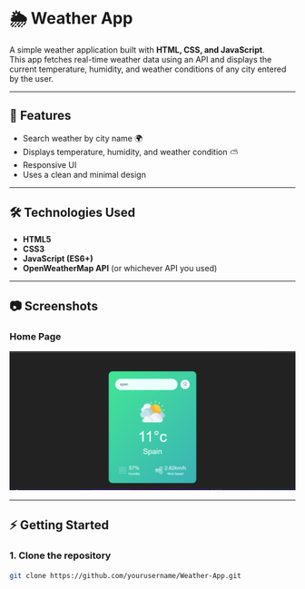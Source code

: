 # 🌦️ Weather App

A simple weather application built with **HTML, CSS, and JavaScript**.  
This app fetches real-time weather data using an API and displays the current temperature, humidity, and weather conditions of any city entered by the user.

---

## 🚀 Features
- Search weather by city name 🌍  
- Displays temperature, humidity, and weather condition ⛅  
- Responsive UI  
- Uses a clean and minimal design  

---

## 🛠️ Technologies Used
- **HTML5**  
- **CSS3**  
- **JavaScript (ES6+)**  
- **OpenWeatherMap API** (or whichever API you used)

---

## 📷 Screenshots  

### Home Page
![Weather App Screenshot](./screenshot.png)

---

## ⚡ Getting Started

### 1. Clone the repository
```bash
git clone https://github.com/yourusername/Weather-App.git
